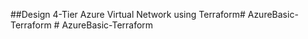 
##Design 4-Tier Azure Virtual Network using Terraform#   A z u r e B a s i c - T e r r a f o r m  
 # AzureBasic-Terraform

